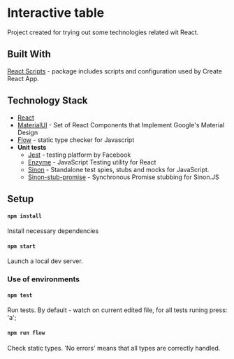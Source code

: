 # Interactive table

Project created for trying out some technologies related wit React.

## Built With

[React Scripts](https://github.com/facebookincubator/create-react-app/tree/master/packages/react-scripts) -  package includes scripts and configuration used by Create React App.

## Technology Stack
* [React](https://facebook.github.io/react/) 
* [MaterialUI](http://www.material-ui.com/) - Set of React Components that Implement Google's Material Design
* [Flow](https://flow.org/) - static type checker for Javascript
* **Unit tests**
  * [Jest](https://facebook.github.io/jest/) - testing platform by Facebook
  * [Enzyme](https://github.com/airbnb/enzyme) - JavaScript Testing utility for React
  * [Sinon](http://sinonjs.org/) - Standalone test spies, stubs and mocks for JavaScript.
  * [Sinon-stub-promise](https://github.com/substantial/sinon-stub-promise) - Synchronous Promise stubbing for Sinon.JS


## Setup

#### `npm install`

Install necessary dependencies

#### `npm start`

Launch a local dev server.

### Use of environments

#### `npm test`

Run tests. By default - watch on current edited file, for all tests runing press: 'a';

#### `npm run flow`

Check static types. 'No errors' means that all types are correctly handled.